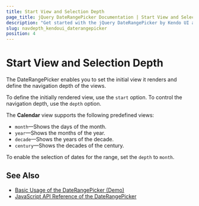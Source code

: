 ```yaml
---
title: Start View and Selection Depth
page_title: jQuery DateRangePicker Documentation | Start View and Selection Depth
description: "Get started with the jQuery DateRangePicker by Kendo UI and learn how to define the start view and control the navigation depth of the widget."
slug: navdepth_kendoui_daterangepicker
position: 4
---
```


# Start View and Selection Depth

The DateRangePicker enables you to set the initial view it renders and define the navigation depth of the views.

To define the initially rendered view, use the `start` option. To control the navigation depth, use the `depth` option.

The **Calendar** view supports the following predefined views:
* `month`&mdash;Shows the days of the month.
* `year`&mdash;Shows the months of the year.
* `decade`&mdash;Shows the years of the decade.
* `century`&mdash;Shows the decades of the century.

To enable the selection of dates for the range, set the `depth` to `month`.

## See Also

* [Basic Usage of the DateRangePicker (Demo)](https://demos.telerik.com/kendo-ui/daterangepicker/index)
* [JavaScript API Reference of the DateRangePicker](/api/javascript/ui/daterangepicker)
